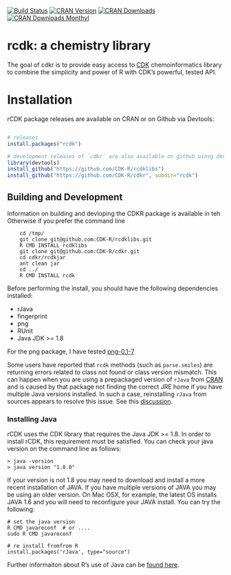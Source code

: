 
<!-- README.md is generated from README.Rmd. Please edit that file -->

[![Build
Status](https://api.travis-ci.org/CDK-R/cdkr.svg?branch=master)](https://travis-ci.org/CDK-R/cdkr)
[![CRAN
Version](https://www.r-pkg.org/badges/version/rcdk?color=green)](https://cran.r-project.org/package=rcdk)
[![CRAN
Downloads](http://cranlogs.r-pkg.org/badges/grand-total/rcdk?color=green)](https://cran.r-project.org/package=rcdk)
[![CRAN Downloads
Monthyl](http://cranlogs.r-pkg.org/badges/last-month/rcdk?color=green)](https://cran.r-project.org/package=rcdk)

# rcdk: a chemistry library

The goal of cdkr is to provide easy access to
[CDK](https://github.com/cdk/cdk) chemoinformatics library to combine
the simplicity and power of R with CDK’s powerful, tested API.

# Installation

rCDK package releases are available on CRAN or on Github via Devtools:

``` r

# releases
install.packages("rcdk")

# development releases of `cdkr` are also available on github uinsg devtools:
library(devtools)
install_github("https://github.com/CDK-R/rcdklibs")
install_github("https://github.com/CDK-R/cdkr", subdir="rcdk")
```

## Building and Development

Information on building and devloping the CDKR package is available in
teh Otherwise if you prefer the command line

``` 
    cd /tmp/
    git clone git@github.com:CDK-R/rcdklibs.git
    R CMD INSTALL rcdklibs
    git clone git@github.com:CDK-R/cdkr.git
    cd cdkr/rcdkjar
    ant clean jar
    cd ../
    R CMD INSTALL rcdk
```

Before performing the install, you should have the following
dependencies installed:

  - rJava
  - fingerprint
  - png
  - RUnit
  - Java JDK \>= 1.8

For the png package, I have tested
[png-0.1-7](http://www.rforge.net/png/files/)

Some users have reported that `rcdk` methods (such as `parse.smiles`)
are returning errors related to class not found or class version
mismatch. This can happen when you are using a prepackaged version of
`rJava` from [CRAN](https://cran.r-project.org/) and is caused by that
package not finding the correct JRE home if you have multiple Java
versions installed. In such a case, reinstalling `rJava` from sources
appears to resolve this issue. See this
[discussion](http://stackoverflow.com/questions/26948777/how-can-i-make-rjava-use-the-newer-version-of-java-on-osx).

### Installing Java

rCDK uses the CDK library that requires the Java JDK \>= 1.8. In order
to install rCDK, this requirement must be satisfied. You can check your
java version on the command line as follows:

    > java -version
    > java version "1.8.0"

If your version is not 1.8 you may need to download and install a more
recent installation of JAVA. If you have multiple versions of JAVA you
may be using an older version. On Mac OSX, for example, the latest OS
installs JAVA 1.6 and you will need to reconfigure your JAVA install.
You can try the following:

    # set the java version
    R CMD javareconf  # or ....
    sudo R CMD javareconf
    
    # re install fromfrom R
    install.packages('rJava', type="source")

Further informaiton about R’s use of Java can be [found
here](https://cran.r-project.org/doc/manuals/r-release/R-admin.html#Java-support).
